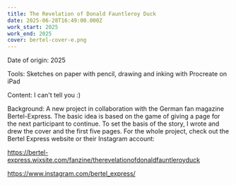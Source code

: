 ```yaml
---
title: The Revelation of Donald Fauntleroy Duck
date: 2025-06-28T16:49:00.000Z
work_start: 2025
work_end: 2025
cover: bertel-cover-e.png
---
```

Date of origin: 2025

Tools: Sketches on paper with pencil, drawing and inking with Procreate on iPad

Content: I can't tell you :)

Background: A new project in collaboration with the German fan magazine Bertel-Express. The basic idea is based on the game of giving a page for the next participant to continue. To set the basis of the story, I wrote and drew the cover and the first five pages. For the whole project, check out the Bertel Express website or their Instagram account:

https://bertel-express.wixsite.com/fanzine/therevelationofdonaldfauntleroyduck

https://www.instagram.com/bertel_express/
